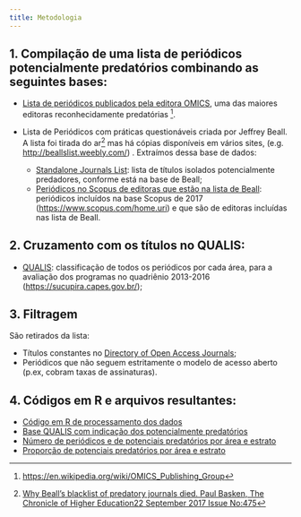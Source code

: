 ```yaml
---
title: Metodologia
---
```


## 1. Compilação de uma lista de periódicos potencialmente predatórios combinando as seguintes bases:

* [Lista de periódicos publicados pela editora OMICS](/omics.csv), uma das maiores editoras reconhecidamente predatórias [^4].

* Lista de Periódicos com práticas questionáveis criada por Jeffrey Beall. A lista foi tirada do ar[^3] mas há cópias disponíveis em vários sites, (e.g.  http://beallslist.weebly.com/) . Extraímos dessa base de dados:
	* [Standalone Journals List](/beals.csv): lista de títulos isolados potencialmente predadores, conforme está na base de Beall;
	* [Periódicos no Scopus de editoras que estão na lista de Beall](/beals_publishers_in_scopus.csv): periódicos incluídos na base Scopus de 2017 (https://www.scopus.com/home.uri) e que são de editoras incluídas nas lista de Beall.


## 2. Cruzamento com os títulos no QUALIS:

* [QUALIS](/areas.csv): classificação de todos os periódicos por cada área, para a avaliação dos programas no quadriênio 2013-2016 (https://sucupira.capes.gov.br/); 

## 3. Filtragem

São retirados da lista:

* Títulos constantes no [Directory of Open Access Journals](https://doaj.org/);
* Periódicos que não seguem estritamente o modelo de acesso aberto (p.ex, cobram taxas de assinaturas).

## 4. Códigos em R e arquivos resultantes:

* [Código em R de processamento dos dados](/verifica_predadores_qualis.R)
* [Base QUALIS com indicação dos potencialmente predatórios](/qualis_id_predadores.csv)
* [Número de periódicos e de potenciais predatórios por área e estrato](/proporcao_pred_estrato_area.csv)
* [Proporção de potenciais predatórios por área e estrato](/n_predadores_inclusivo_area.csv)

[^3]: [Why Beall’s blacklist of predatory journals died. Paul Basken, The Chronicle of Higher Education22 September 2017 Issue No:475](http://www.universityworldnews.com/article.php?story=20170920150122306)

[^4]: https://en.wikipedia.org/wiki/OMICS_Publishing_Group
